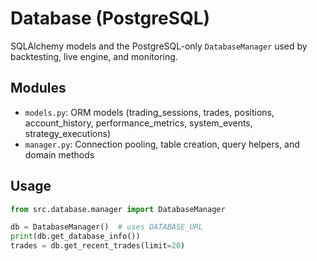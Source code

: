 # Database (PostgreSQL)

SQLAlchemy models and the PostgreSQL-only `DatabaseManager` used by backtesting, live engine, and monitoring.

## Modules
- `models.py`: ORM models (trading_sessions, trades, positions, account_history, performance_metrics, system_events, strategy_executions)
- `manager.py`: Connection pooling, table creation, query helpers, and domain methods

## Usage
```python
from src.database.manager import DatabaseManager

db = DatabaseManager()  # uses DATABASE_URL
print(db.get_database_info())
trades = db.get_recent_trades(limit=20)
```
